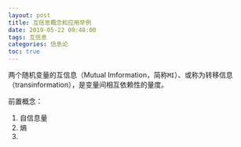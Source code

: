 ```yaml
---
layout: post
title: 互信息概念和应用举例
date: 2019-05-22 09:48:00
tags: 互信息
categories: 信息论
toc: true
---
```


两个随机变量的互信息（Mutual Imformation，简称`MI`）、或称为转移信息（transinformation），是变量间相互依赖性的量度。

前置概念：
1. 自信息量
2. 熵
3. 
